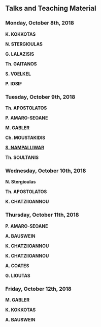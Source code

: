 ## Talks and Teaching Material

### Monday, October 8th, 2018

**K. KOKKOTAS**

**N. STERGIOULAS**

**G. LALAZISIS**

**Th. GAITANOS**

**S. VOELKEL**

**P. IOSIF**

### Tuesday, October 9th, 2018

**Th. APOSTOLATOS**

**P. AMARO-SEOANE**

**M. GABLER**

**Ch. MOUSTAKIDIS**

[**S. NAMPALLIWAR**](https://github.com/niksterg/gw_summer2018/raw/master/Nampalliwar.pdf)

**Th. SOULTANIS**

### Wednesday, October 10th, 2018

**N. Stergioulas**

**Th. APOSTOLATOS**

**K. CHATZIIOANNOU**

### Thursday, October 11th, 2018

**P. AMARO-SEOANE**

**A. BAUSWEIN**

**K. CHATZIIOANNOU**

**K. CHATZIIOANNOU**

**A. COATES**

**G. LIOUTAS**

### Friday, October 12th, 2018

**M. GABLER**

**K. KOKKOTAS**

**A. BAUSWEIN**

